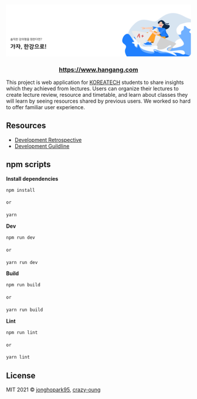 ![GitHub Banner](https://raw.githubusercontent.com/BCSDLab/HANGANG_FRONT_END/develop/.github/images/hangang-banner.png)

~~<h3 align="center">https://www.hangang.com</h3>~~

This project is web application for [KOREATECH](https://www.koreatech.ac.kr/eng/Main.do) students to share insights which they achieved from lectures. Users can organize their lectures to create lecture review, resource and timetable, and learn about classes they will learn by seeing resources shared by previous users. We worked so hard to offer familiar user experience.

## Resources

- [Development Retrospective](https://jhpa.tistory.com/4)
- [Development Guildline](https://hangang-storage.s3.ap-northeast-2.amazonaws.com/assets/2021.03.16+%E1%84%92%E1%85%A1%E1%86%AB%E1%84%80%E1%85%A1%E1%86%BC+%E1%84%91%E1%85%B3%E1%84%85%E1%85%A9%E1%84%8C%E1%85%A6%E1%86%A8%E1%84%90%E1%85%B3+Guideline.pdf)

## npm scripts

**Install dependencies**

```zsh
npm install

or

yarn
```

**Dev**

```zsh
npm run dev

or

yarn run dev
```

**Build**

```zsh
npm run build

or

yarn run build
```

**Lint**

```zsh
npm run lint

or

yarn lint
```

## License

MIT 2021 © [jonghopark95](https://github.com/jonghopark95), [crazy-oung](https://github.com/crazy-oung)
